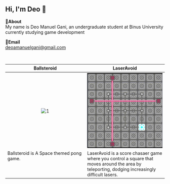 Hi, I'm Deo 👋
---
**📌About** <br>
My name is Deo Manuel Gani, an undergraduate student at Binus University currently studying game development

**📩Email** <br>
deoamanuelgani@gmail.com

<br>

<table width="100%">
  <thead>
    <tr>
      <th width="50%" align="center"><a>Ballsteroid</a></th> <!--tittle-->
      <th width="50%" align="center"><a>LaserAvoid</a></th> <!--tittle-->
    </tr>
  </thead>
  <tbody>
    <tr>
      <td align="center">
        <img src="https://github.com/DeoManuelGani/DeoManuel/blob/main/Gifs/Ballsteroid_Placeholder.gif" alt="1" style="width:100%;height:auto;">
      </td>
      <td align="center">
        <img src="https://github.com/DeoManuelGani/DeoManuel/blob/main/Gifs/LaserAvoidd_placeholder.gif" alt="2" style="width:100%;height:auto;">
      </td>
    </tr>
    <tr>
      <td valign="text-top">Ballsteroid is A Space themed pong game.</td> <!--desc-->
      <td valign="text-top">LaserAvoid is a score chasaer game where you control a square that moves around the area by teleporting, dodging increasingly difficult lasers.</td> <!--desc-->
    </tr>

